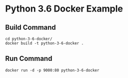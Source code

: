 Python 3.6 Docker Example
=====================

## Build Command

```
cd python-3-6-docker/
docker build -t python-3-6-docker .
```

## Run Command

```
docker run -d -p 9000:80 python-3-6-docker
```